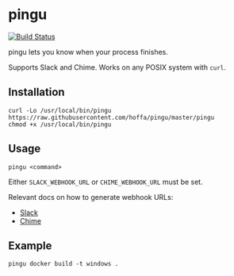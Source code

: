 # pingu

[![Build Status](https://travis-ci.com/hoffa/pingu.svg?branch=master)](https://travis-ci.org/hoffa/pingu)

pingu lets you know when your process finishes.

Supports Slack and Chime. Works on any POSIX system with `curl`.


## Installation

```shell
curl -Lo /usr/local/bin/pingu https://raw.githubusercontent.com/hoffa/pingu/master/pingu
chmod +x /usr/local/bin/pingu
```

## Usage

```shell
pingu <command>
```

Either `SLACK_WEBHOOK_URL` or `CHIME_WEBHOOK_URL` must be set.

Relevant docs on how to generate webhook URLs:
- [Slack](https://api.slack.com/incoming-webhooks)
- [Chime](https://docs.aws.amazon.com/chime/latest/ug/webhooks.html)

## Example

```shell
pingu docker build -t windows .
```
